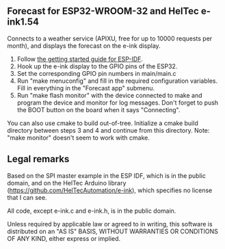 ## Forecast for ESP32-WROOM-32 and HelTec e-ink1.54

Connects to a weather service (APIXU, free for up to 10000 requests per month),
and displays the forecast on the e-ink display.

1. Follow [the getting started guide for ESP-IDF](https://docs.espressif.com/projects/esp-idf/en/latest/get-started/get-started-devkitc.html).
2. Hook up the e-ink display to the GPIO pins of the ESP32.
3. Set the corresponding GPIO pin numbers in main/main.c
4. Run "make menuconfig" and fill in the required configuration variables.
   Fill in everything in the "Forecast app" submenu.
5. Run "make flash monitor" with the device connected to make and
   program the device and monitor for log messages. Don't forget to push
   the BOOT button on the board when it says "Connecting".

You can also use cmake to build out-of-tree. Initialize a cmake build
directory between steps 3 and 4 and continue from this
directory. Note: "make monitor" doesn't seem to work with cmake.

## Legal remarks

Based on the SPI master example in the ESP IDF, which is in the public domain,
and on the HelTec Arduino library (https://github.com/HelTecAutomation/e-ink),
which specifies no license that I can see.

All code, except e-ink.c and e-ink.h, is in the public domain.

Unless required by applicable law or agreed to in writing, this
software is distributed on an "AS IS" BASIS, WITHOUT WARRANTIES OR
CONDITIONS OF ANY KIND, either express or implied.

